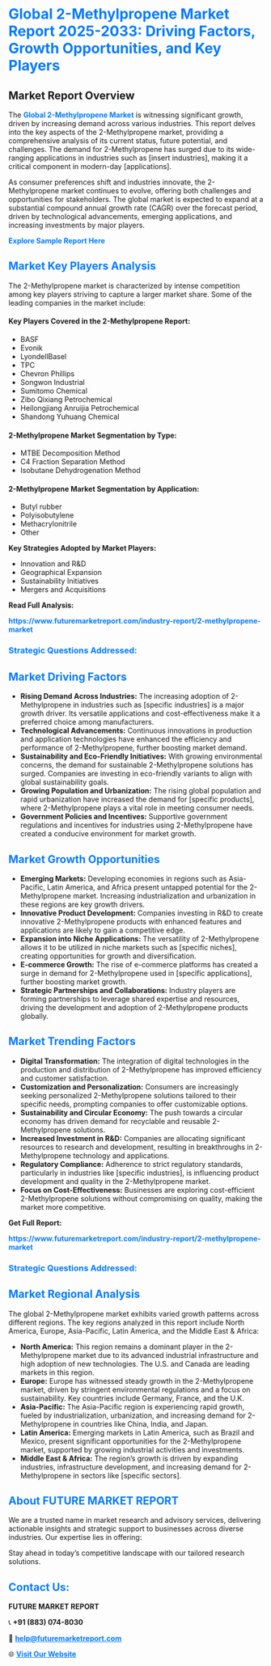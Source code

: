 <h1 style="color: #007BFF;">Global 2-Methylpropene Market Report 2025-2033: Driving Factors, Growth Opportunities, and Key Players</h1>

<section id="overview">
<h2>Market Report Overview</h2>
<p>The <a href="https://www.futuremarketreport.com/industry-report/2-methylpropene-market" style="color: #007BFF; text-decoration: none;"><strong>Global 2-Methylpropene Market</strong></a> is witnessing significant growth, driven by increasing demand across various industries. This report delves into the key aspects of the 2-Methylpropene market, providing a comprehensive analysis of its current status, future potential, and challenges. The demand for 2-Methylpropene has surged due to its wide-ranging applications in industries such as [insert industries], making it a critical component in modern-day [applications].</p>
<p>As consumer preferences shift and industries innovate, the 2-Methylpropene market continues to evolve, offering both challenges and opportunities for stakeholders. The global market is expected to expand at a substantial compound annual growth rate (CAGR) over the forecast period, driven by technological advancements, emerging applications, and increasing investments by major players.</p>
</section>

<section id="overview">
<p><a href="https://www.futuremarketreport.com/request-sample/reportId=49167" style="color: #007BFF; text-decoration: none;"><strong>Explore Sample Report Here</strong></a></p>
</section>

<section id="key-players">
<h2 style="color: #007BFF;">Market Key Players Analysis</h2>
<p>The 2-Methylpropene market is characterized by intense competition among key players striving to capture a larger market share. Some of the leading companies in the market include:</p>
<h4>Key Players Covered in the 2-Methylpropene Report:</h4>
<ul><li>BASF</li><li>Evonik</li><li>LyondellBasel</li><li>TPC</li><li>Chevron Phillips</li><li>Songwon Industrial</li><li>Sumitomo Chemical</li><li>Zibo Qixiang Petrochemical</li><li>Heilongjiang Anruijia Petrochemical</li><li>Shandong Yuhuang Chemical</li></ul>
<h4>2-Methylpropene Market Segmentation by Type:</h4>
<ul><li>MTBE Decomposition Method</li><li>C4 Fraction Separation Method</li><li>Isobutane Dehydrogenation Method</li></ul>

<h4>2-Methylpropene Market Segmentation by Application:</h4>
<ul><li>Butyl rubber</li><li>Polyisobutylene</li><li>Methacrylonitrile</li><li>Other</li></ul>
<p><strong>Key Strategies Adopted by Market Players:</strong></p>
<ul>
<li>Innovation and R&D</li>
<li>Geographical Expansion</li>
<li>Sustainability Initiatives</li>
<li>Mergers and Acquisitions</li>
</ul>
</section>

<section>
<p><strong>Read Full Analysis: </strong></p><a href="https://www.futuremarketreport.com/industry-report/2-methylpropene-market" style="color: #007BFF; text-decoration: none;"><strong>https://www.futuremarketreport.com/industry-report/2-methylpropene-market</strong></a>
<h3 style="color: #007BFF;">Strategic Questions Addressed:</h3>
</section>

<section id="driving-factors">
<h2 style="color: #007BFF;">Market Driving Factors</h2>
<ul>
<li><strong>Rising Demand Across Industries:</strong> The increasing adoption of 2-Methylpropene in industries such as [specific industries] is a major growth driver. Its versatile applications and cost-effectiveness make it a preferred choice among manufacturers.</li>
<li><strong>Technological Advancements:</strong> Continuous innovations in production and application technologies have enhanced the efficiency and performance of 2-Methylpropene, further boosting market demand.</li>
<li><strong>Sustainability and Eco-Friendly Initiatives:</strong> With growing environmental concerns, the demand for sustainable 2-Methylpropene solutions has surged. Companies are investing in eco-friendly variants to align with global sustainability goals.</li>
<li><strong>Growing Population and Urbanization:</strong> The rising global population and rapid urbanization have increased the demand for [specific products], where 2-Methylpropene plays a vital role in meeting consumer needs.</li>
<li><strong>Government Policies and Incentives:</strong> Supportive government regulations and incentives for industries using 2-Methylpropene have created a conducive environment for market growth.</li>
</ul>
</section>

<section id="growth-opportunities">
<h2 style="color: #007BFF;">Market Growth Opportunities</h2>
<ul>
<li><strong>Emerging Markets:</strong> Developing economies in regions such as Asia-Pacific, Latin America, and Africa present untapped potential for the 2-Methylpropene market. Increasing industrialization and urbanization in these regions are key growth drivers.</li>
<li><strong>Innovative Product Development:</strong> Companies investing in R&D to create innovative 2-Methylpropene products with enhanced features and applications are likely to gain a competitive edge.</li>
<li><strong>Expansion into Niche Applications:</strong> The versatility of 2-Methylpropene allows it to be utilized in niche markets such as [specific niches], creating opportunities for growth and diversification.</li>
<li><strong>E-commerce Growth:</strong> The rise of e-commerce platforms has created a surge in demand for 2-Methylpropene used in [specific applications], further boosting market growth.</li>
<li><strong>Strategic Partnerships and Collaborations:</strong> Industry players are forming partnerships to leverage shared expertise and resources, driving the development and adoption of 2-Methylpropene products globally.</li>
</ul>
</section>

<section id="trending-factors">
<h2 style="color: #007BFF;">Market Trending Factors</h2>
<ul>
<li><strong>Digital Transformation:</strong> The integration of digital technologies in the production and distribution of 2-Methylpropene has improved efficiency and customer satisfaction.</li>
<li><strong>Customization and Personalization:</strong> Consumers are increasingly seeking personalized 2-Methylpropene solutions tailored to their specific needs, prompting companies to offer customizable options.</li>
<li><strong>Sustainability and Circular Economy:</strong> The push towards a circular economy has driven demand for recyclable and reusable 2-Methylpropene solutions.</li>
<li><strong>Increased Investment in R&D:</strong> Companies are allocating significant resources to research and development, resulting in breakthroughs in 2-Methylpropene technology and applications.</li>
<li><strong>Regulatory Compliance:</strong> Adherence to strict regulatory standards, particularly in industries like [specific industries], is influencing product development and quality in the 2-Methylpropene market.</li>
<li><strong>Focus on Cost-Effectiveness:</strong> Businesses are exploring cost-efficient 2-Methylpropene solutions without compromising on quality, making the market more competitive.</li>
</ul>
</section>

<section>
<p><strong>Get Full Report: </strong></p><a href="https://www.futuremarketreport.com/industry-report/2-methylpropene-market" style="color: #007BFF; text-decoration: none;"><strong>https://www.futuremarketreport.com/industry-report/2-methylpropene-market</strong></a>
<h3 style="color: #007BFF;">Strategic Questions Addressed:</h3>
</section>


<section id="regional-analysis">
<h2 style="color: #007BFF;">Market Regional Analysis</h2>
<p>The global 2-Methylpropene market exhibits varied growth patterns across different regions. The key regions analyzed in this report include North America, Europe, Asia-Pacific, Latin America, and the Middle East & Africa:</p>
<ul>
<li><strong>North America:</strong> This region remains a dominant player in the 2-Methylpropene market due to its advanced industrial infrastructure and high adoption of new technologies. The U.S. and Canada are leading markets in this region.</li>
<li><strong>Europe:</strong> Europe has witnessed steady growth in the 2-Methylpropene market, driven by stringent environmental regulations and a focus on sustainability. Key countries include Germany, France, and the U.K.</li>
<li><strong>Asia-Pacific:</strong> The Asia-Pacific region is experiencing rapid growth, fueled by industrialization, urbanization, and increasing demand for 2-Methylpropene in countries like China, India, and Japan.</li>
<li><strong>Latin America:</strong> Emerging markets in Latin America, such as Brazil and Mexico, present significant opportunities for the 2-Methylpropene market, supported by growing industrial activities and investments.</li>
<li><strong>Middle East & Africa:</strong> The region’s growth is driven by expanding industries, infrastructure development, and increasing demand for 2-Methylpropene in sectors like [specific sectors].</li>
</ul>
</section>

<footer>
<h2 style="color: #007BFF;">About FUTURE MARKET REPORT</h2>
<p>We are a trusted name in market research and advisory services, delivering actionable insights and strategic support to businesses across diverse industries. Our expertise lies in offering:</p>

<p>Stay ahead in today’s competitive landscape with our tailored research solutions.</p>

<h2 style="color: #007BFF;">Contact Us:</h2>
<p><strong>FUTURE MARKET REPORT</strong></p>
<p>📞 <strong>+91 (883) 074-8030</strong></p>
<p>📧 <strong><a href="mailto:help@futuremarketreport.com" style="color: #007BFF;">help@futuremarketreport.com</a></strong></p>
<p>🌐 <strong><a href="https://www.futuremarketreport.com/" style="color: #007BFF;">Visit Our Website</a></strong></p>
</footer>